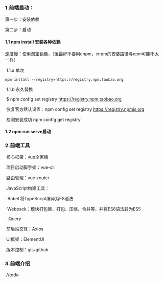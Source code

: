 ### 1.前端启动：

第一步：安装依赖

第二步：启动

#### 	1.1 npm install 安装各种依赖

速度慢：使用淘宝镜像，（但最好不要用cnpm，cnpm的安装路径与npm可能不太一样）

​	1.1.a 单次

```text
npm install --registry=https://registry.npm.taobao.org
```

​	1.1.b 永久替换

​	$ npm config set registry https://registry.npm.taobao.org

​	 恢复官方默认设置：npm config set registry https://registry.npmjs.org

​	检测安装成功 npm config get registry

#### 	1.2 npm run serve启动

### 2.前端工具

​	核心框架：vue全家桶

​	项目启动脚手架：vue-cli

​	路由管理：vue-router

​	JavaScript构建工具： 

​		·Babel 将TypeScript编译为ES语法

​		·Webpack：模块打包器，打包、压缩、合并等，并将ES6语法转为ES5

​		·jQuery

​	前后端交互：Axios

​	UI框架：ElementUI

​	版本控制：git+github

### 3.前端介绍

​	//todo

